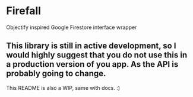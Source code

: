 # Firefall
Objectify inspired Google Firestore interface wrapper


## This library is still in active development, so I would highly suggest that you do not use this in a production version of you app. As the API is probably going to change.

This README is also a WIP, same with docs. :)